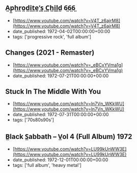  ## A̤p̤h̤r̤o̤d̤i̤t̤e̤'̤s̤ ̤C̤h̤i̤l̤d̤   6̤6̤6̤
 - [https://www.youtube.com/watch?v=V4T_z6ajrM8](https://www.youtube.com/watch?v=V4T_z6ajrM8)
 - date_published: 1972-04-02T00:00:00+00:00
 - tags: ['progressive rock', 'full album']

 ## Changes (2021 - Remaster)
 - [https://www.youtube.com/watch?v=_eBCxYVma1g](https://www.youtube.com/watch?v=_eBCxYVma1g)
 - date_published: 1972-07-21T00:00:00+00:00

 ## Stuck In The Middle With You
 - [https://www.youtube.com/watch?v=ln7Vn_WKkWU](https://www.youtube.com/watch?v=ln7Vn_WKkWU)
 - date_published: 1972-07-31T00:00:00+00:00
 - tags: ['70s80s90s']

 ## B̲lack S̲abbath – V̲ol 4 (Full Album) 1972
 - [https://www.youtube.com/watch?v=LU99kUnWW3E](https://www.youtube.com/watch?v=LU99kUnWW3E)
 - date_published: 1972-12-01T00:00:00+00:00
 - tags: ['full album', 'heavy metal']

